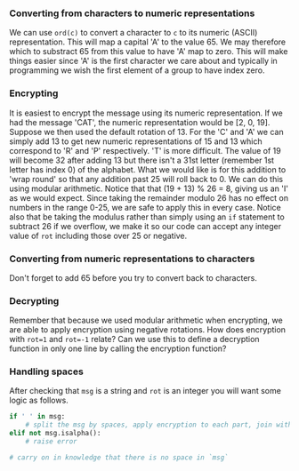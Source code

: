 ### Converting from characters to numeric representations

We can use `ord(c)` to convert a character to `c` to its numeric (ASCII) representation. This will map a capital 'A' to the value 65. We may therefore which to substract 65 from this value to have 'A' map to zero. This will make things easier since 'A' is the first character we care about and typically in programming we wish the first element of a group to have index zero.

### Encrypting

It is easiest to encrypt the message using its numeric representation. If we had the message 'CAT', the numeric representation would be [2, 0, 19]. Suppose we then used the default rotation of 13. For the 'C' and 'A' we can simply add 13 to get new numeric representations of 15 and 13 which correspond to 'R' and 'P' respectively. 'T' is more difficult. The value of 19 will become 32 after adding 13 but there isn't a 31st letter (remember 1st letter has index 0) of the alphabet. What we would like is for this addition to 'wrap round' so that any addition past 25 will roll back to 0. We can do this using modular arithmetic. Notice that that (19 + 13) % 26 = 8, giving us an 'I' as we would expect. Since taking the remainder modulo 26 has no effect on numbers in the range 0-25, we are safe to apply this in every case. Notice also that be taking the modulus rather than simply using an `if` statement to subtract 26 if we overflow, we make it so our code can accept any integer value of `rot` including those over 25 or negative.

### Converting from numeric representations to characters

Don't forget to add 65 before you try to convert back to characters.

### Decrypting

Remember that because we used modular arithmetic when encrypting, we are able to apply encryption using negative rotations. How does encryption with `rot=1` and `rot=-1` relate? Can we use this to define a decryption function in only one line by calling the encryption function?

### Handling spaces

After checking that `msg` is a string and `rot` is an integer you will want some logic as follows.

``` python
if ' ' in msg:
    # split the msg by spaces, apply encryption to each part, join with spaces, and return
elif not msg.isalpha():
    # raise error

# carry on in knowledge that there is no space in `msg`
```
